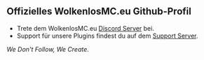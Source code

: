 ## Offizielles WolkenlosMC.eu Github-Profil  

* Trete dem WolkenlosMC.eu [Discord Server](https://discord.gg/CX3m2NDP6d) bei.
* Support für unsere Plugins findest du auf dem [Support Server](https://discord.gg/BNeDydT8Hp).

*We Don't Follow, We Create.*
